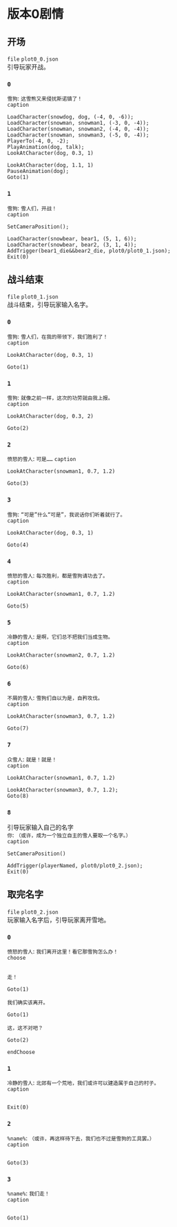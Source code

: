 # 版本0剧情
## 开场
`file` `plot0_0.json`  
引导玩家开战。  
### `0`
`雪狗`: `这雪熊又来侵扰斯诺镇了！`  
`caption`  
```
LoadCharacter(snowdog, dog, (-4, 0, -6));
LoadCharacter(snowman, snowman1, (-3, 0, -4));
LoadCharacter(snowman, snowman2, (-4, 0, -4));
LoadCharacter(snowman, snowman3, (-5, 0, -4));
PlayerTo(-4, 0, -2);
PlayAnimation(dog, talk);
LookAtCharacter(dog, 0.3, 1)
```
```
LookAtCharacter(dog, 1.1, 1)
PauseAnimation(dog);
Goto(1)
```
### `1`
`雪狗`: `雪人们，开战！`  
`caption`  
```
SetCameraPosition();
```
```
LoadCharacter(snowbear, bear1, (5, 1, 6));
LoadCharacter(snowbear, bear2, (3, 1, 4));
AddTrigger(bear1_die&&bear2_die, plot0/plot0_1.json);
Exit(0)
```
## 战斗结束
`file` `plot0_1.json`  
战斗结束，引导玩家输入名字。  
### `0`
`雪狗`: `雪人们，在我的带领下，我们胜利了！`  
`caption`  
```
LookAtCharacter(dog, 0.3, 1)
```
```
Goto(1)
```
### `1`
`雪狗`: `就像之前一样，这次的功劳就由我上报。`  
`caption`  
```
LookAtCharacter(dog, 0.3, 2)
```
```
Goto(2)
```
### `2`
`愤怒的雪人`: `可是……`
`caption`  
```
LookAtCharacter(snowman1, 0.7, 1.2)
```
```
Goto(3)
```
### `3`
`雪狗`: `“可是”什么“可是”，我说话你们听着就行了。`  
`caption`  
```
LookAtCharacter(dog, 0.3, 1)
```
```
Goto(4)
```
### `4`
`愤怒的雪人`: `每次胜利，都是雪狗请功去了。`  
`caption`  
```
LookAtCharacter(snowman1, 0.7, 1.2)
```
```
Goto(5)
```
### `5`
`冷静的雪人`: `是啊，它们总不把我们当成生物。`  
`caption`  
```
LookAtCharacter(snowman2, 0.7, 1.2)
```
```
Goto(6)
```
### `6`
`不屑的雪人`: `雪狗们自以为是，自矜攻伐。`  
`caption`  
```
LookAtCharacter(snowman3, 0.7, 1.2)
```
```
Goto(7)
```
### `7`
`众雪人`: `就是！就是！`  
`caption`  
```
LookAtCharacter(snowman1, 0.7, 1.2)
```
```
LookAtCharacter(snowman3, 0.7, 1.2);
Goto(8)
```
### `8`
引导玩家输入自己的名字  
`你`: `（或许，成为一个独立自主的雪人要取一个名字。）`  
`caption`  
```
SetCameraPosition()
```
```
AddTrigger(playerNamed, plot0/plot0_2.json);
Exit(0)
```
## 取完名字
`file` `plot0_2.json`  
玩家输入名字后，引导玩家离开雪地。  
### `0`
`愤怒的雪人`: `我们离开这里！看它那雪狗怎么办！`  
`choose`  
```
```
`走！`  
```
Goto(1)
```
`我们确实该离开。`  
```
Goto(1)
```
`这，这不对吧？`  
```
Goto(2)
```
`endChoose`
### `1`
`冷静的雪人`: `北郊有一个荒地，我们或许可以建造属于自己的村子。`  
`caption`  
```
```
```
Exit(0)
```
### `2`
`%name%`: `（或许，再这样待下去，我们也不过是雪狗的工具罢。）`  
`caption`  
```
```
```
Goto(3)
```
### `3`
`%name%`: `我们走！`  
`caption`  
```
```
```
Goto(1)
```
